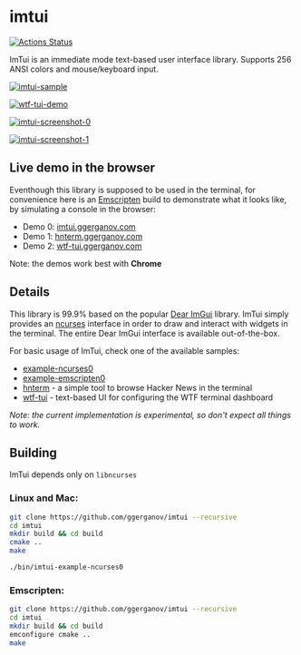 imtui 
=====
[![Actions Status](https://github.com/ggerganov/imtui/workflows/CI/badge.svg)](https://github.com/ggerganov/imtui/actions)

ImTui is an immediate mode text-based user interface library. Supports 256 ANSI colors and mouse/keyboard input. 

[![imtui-sample](https://media.giphy.com/media/AcKDr9ZyW3RWyNZRg1/giphy.gif)](https://asciinema.org/a/JsUQsJyCchqlsQzm1P0CN4OJU)

[![wtf-tui-demo](https://asciinema.org/a/VUKWZM70PxRCHueyPFXy9smU8.svg)](https://asciinema.org/a/VUKWZM70PxRCHueyPFXy9smU8)

<a href="https://i.imgur.com/4370FJt.png" target="_blank">![imtui-screenshot-0](https://i.imgur.com/4370FJt.png)</a>

<a href="https://i.imgur.com/IQNIIbB.png" target="_blank">![imtui-screenshot-1](https://i.imgur.com/IQNIIbB.png)</a>

## Live demo in the browser

Eventhough this library is supposed to be used in the terminal, for convenience here is an [Emscripten](https://emscripten.org) build to demonstrate what it looks like, by simulating a console in the browser:

- Demo 0: [imtui.ggerganov.com](https://imtui.ggerganov.com/) 
- Demo 1: [hnterm.ggerganov.com](https://hnterm.ggerganov.com/)
- Demo 2: [wtf-tui.ggerganov.com](https://wtf-tui.ggerganov.com/)

Note: the demos work best with **Chrome**

## Details

This library is 99.9% based on the popular [Dear ImGui](https://github.com/ocornut/imgui) library. ImTui simply provides an [ncurses](https://en.wikipedia.org/wiki/Ncurses) interface in order to draw and interact with widgets in the terminal. The entire Dear ImGui interface is available out-of-the-box.

For basic usage of ImTui, check one of the available samples:

- [example-ncurses0](https://github.com/ggerganov/imtui/blob/master/examples/ncurses0/main.cpp)
- [example-emscripten0](https://github.com/ggerganov/imtui/blob/master/examples/emscripten0/main.cpp)
- [hnterm](https://github.com/ggerganov/hnterm) - a simple tool to browse Hacker News in the terminal
- [wtf-tui](https://github.com/ggerganov/wtf-tui) - text-based UI for configuring the WTF terminal dashboard

*Note: the current implementation is experimental, so don't expect all things to work.*

## Building

ImTui depends only on `libncurses`

###  Linux and Mac:

```bash
git clone https://github.com/ggerganov/imtui --recursive
cd imtui
mkdir build && cd build
cmake ..
make

./bin/imtui-example-ncurses0
```

### Emscripten:

```bash
git clone https://github.com/ggerganov/imtui --recursive
cd imtui
mkdir build && cd build
emconfigure cmake ..
make
```
